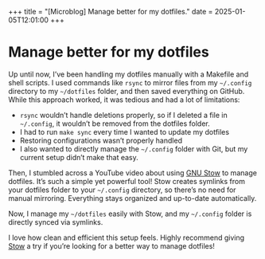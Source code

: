 +++
title = "[Microblog] Manage better for my dotfiles."
date = 2025-01-05T12:01:00
+++

# Manage better for my dotfiles

Up until now, I’ve been handling my dotfiles manually with a Makefile and shell scripts.
I used commands like `rsync` to mirror files from my `~/.config` directory to my `~/dotfiles` folder,
and then saved everything on GitHub. While this approach worked, it was tedious and had a lot of limitations:

- `rsync` wouldn’t handle deletions properly, so if I deleted a file in `~/.config`, it wouldn’t be removed from the dotfiles folder.
- I had to run `make sync` every time I wanted to update my dotfiles
- Restoring configurations wasn’t properly handled
- I also wanted to directly manage the `~/.config` folder with Git, but my current setup didn’t make that easy.

Then, I stumbled across a YouTube video about using [GNU Stow](https://www.gnu.org/software/stow/) to manage dotfiles.
It’s such a simple yet powerful tool! Stow creates symlinks from your dotfiles folder to your `~/.config` directory,
so there’s no need for manual mirroring. Everything stays organized and up-to-date automatically.

Now, I manage my `~/dotfiles` easily with Stow, and my `~/.config` folder is directly synced via symlinks.

I love how clean and efficient this setup feels. Highly recommend giving [Stow](https://github.com/aspiers/stow/) a try if you’re looking for a better way to manage dotfiles!
